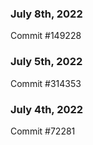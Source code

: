 ### July 8th, 2022

Commit #149228

### July 5th, 2022

Commit #314353


### July 4th, 2022

Commit #72281
